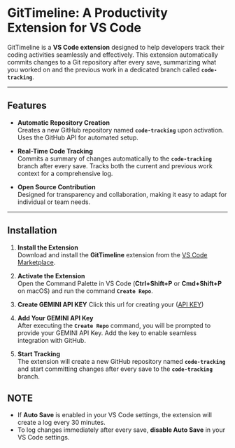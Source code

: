 # **GitTimeline: A Productivity Extension for VS Code**

GitTimeline is a **VS Code extension** designed to help developers track their coding activities seamlessly and effectively. This extension automatically commits changes to a Git repository after every save, summarizing what you worked on and the previous work in a dedicated branch called **`code-tracking`**.

---

## **Features**

- **Automatic Repository Creation**  
  Creates a new GitHub repository named **`code-tracking`** upon activation. Uses the GitHub API for automated setup.

- **Real-Time Code Tracking**  
  Commits a summary of changes automatically to the **`code-tracking`** branch after every save. Tracks both the current and previous work context for a comprehensive log.

- **Open Source Contribution**  
  Designed for transparency and collaboration, making it easy to adapt for individual or team needs.

---

## **Installation**

1. **Install the Extension**  
   Download and install the **GitTimeline** extension from the [VS Code Marketplace](https://marketplace.visualstudio.com).

2. **Activate the Extension**  
   Open the Command Palette in VS Code (**Ctrl+Shift+P** or **Cmd+Shift+P** on macOS) and run the command **`Create Repo`**.

3. **Create GEMINI API KEY**
   Click this url for creating your ([API KEY](https://ai.google.dev/gemini-api/docs))

4. **Add Your GEMINI API Key**  
   After executing the **`Create Repo`** command, you will be prompted to provide your GEMINI API Key. Add the key to enable seamless integration with GitHub.

5. **Start Tracking**  
   The extension will create a new GitHub repository named **`code-tracking`** and start committing changes after every save to the **`code-tracking`** branch.

## **NOTE**

- If **Auto Save** is enabled in your VS Code settings, the extension will create a log every 30 minutes.
- To log changes immediately after every save, **disable Auto Save** in your VS Code settings.
